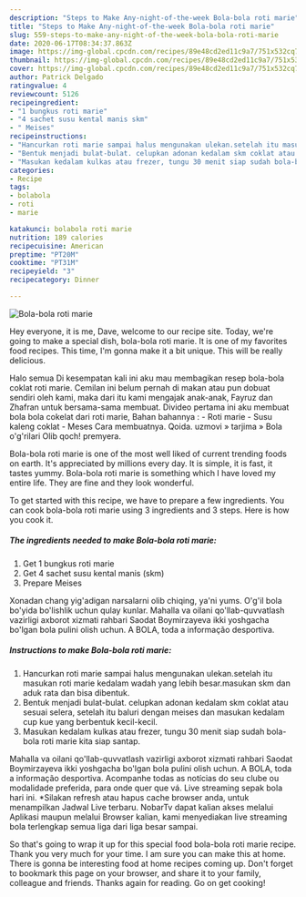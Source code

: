 ```yaml
---
description: "Steps to Make Any-night-of-the-week Bola-bola roti marie"
title: "Steps to Make Any-night-of-the-week Bola-bola roti marie"
slug: 559-steps-to-make-any-night-of-the-week-bola-bola-roti-marie
date: 2020-06-17T08:34:37.863Z
image: https://img-global.cpcdn.com/recipes/89e48cd2ed11c9a7/751x532cq70/bola-bola-roti-marie-foto-resep-utama.jpg
thumbnail: https://img-global.cpcdn.com/recipes/89e48cd2ed11c9a7/751x532cq70/bola-bola-roti-marie-foto-resep-utama.jpg
cover: https://img-global.cpcdn.com/recipes/89e48cd2ed11c9a7/751x532cq70/bola-bola-roti-marie-foto-resep-utama.jpg
author: Patrick Delgado
ratingvalue: 4
reviewcount: 5126
recipeingredient:
- "1 bungkus roti marie"
- "4 sachet susu kental manis skm"
- " Meises"
recipeinstructions:
- "Hancurkan roti marie sampai halus mengunakan ulekan.setelah itu masukan roti marie kedalam wadah yang lebih besar.masukan skm dan aduk rata dan bisa dibentuk."
- "Bentuk menjadi bulat-bulat. celupkan adonan kedalam skm coklat atau sesuai selera, setelah itu baluri dengan meises dan masukan kedalam cup kue yang berbentuk kecil-kecil."
- "Masukan kedalam kulkas atau frezer, tungu 30 menit siap sudah bola-bola roti marie kita siap santap."
categories:
- Recipe
tags:
- bolabola
- roti
- marie

katakunci: bolabola roti marie 
nutrition: 189 calories
recipecuisine: American
preptime: "PT20M"
cooktime: "PT31M"
recipeyield: "3"
recipecategory: Dinner

---
```



![Bola-bola roti marie](https://img-global.cpcdn.com/recipes/89e48cd2ed11c9a7/751x532cq70/bola-bola-roti-marie-foto-resep-utama.jpg)

Hey everyone, it is me, Dave, welcome to our recipe site. Today, we're going to make a special dish, bola-bola roti marie. It is one of my favorites food recipes. This time, I'm gonna make it a bit unique. This will be really delicious.

Halo semua Di kesempatan kali ini aku mau membagikan resep bola-bola coklat roti marie. Cemilan ini belum pernah di makan atau pun dobuat sendiri oleh kami, maka dari itu kami mengajak anak-anak, Fayruz dan Zhafran untuk bersama-sama membuat. Divideo pertama ini aku membuat bola bola cokelat dari roti marie, Bahan bahannya : - Roti marie - Susu kaleng coklat - Meses Cara membuatnya. Qoida. uzmovi » tarjima » Bola o&#39;g&#39;rilari Olib qoch! premyera.

Bola-bola roti marie is one of the most well liked of current trending foods on earth. It's appreciated by millions every day. It is simple, it is fast, it tastes yummy. Bola-bola roti marie is something which I have loved my entire life. They are fine and they look wonderful.


To get started with this recipe, we have to prepare a few ingredients. You can cook bola-bola roti marie using 3 ingredients and 3 steps. Here is how you cook it.

<!--inarticleads1-->

##### The ingredients needed to make Bola-bola roti marie:

1. Get 1 bungkus roti marie
1. Get 4 sachet susu kental manis (skm)
1. Prepare  Meises


Xonadan chang yig&#39;adigan narsalarni olib chiqing, ya&#39;ni yums. O&#39;g&#39;il bola bo&#39;yida bo&#39;lishlik uchun qulay kunlar. Mahalla va oilani qo&#39;llab-quvvatlash vazirligi axborot xizmati rahbari Saodat Boymirzayeva ikki yoshgacha bo&#39;lgan bola pulini olish uchun. A BOLA, toda a informação desportiva. 

<!--inarticleads2-->

##### Instructions to make Bola-bola roti marie:

1. Hancurkan roti marie sampai halus mengunakan ulekan.setelah itu masukan roti marie kedalam wadah yang lebih besar.masukan skm dan aduk rata dan bisa dibentuk.
1. Bentuk menjadi bulat-bulat. celupkan adonan kedalam skm coklat atau sesuai selera, setelah itu baluri dengan meises dan masukan kedalam cup kue yang berbentuk kecil-kecil.
1. Masukan kedalam kulkas atau frezer, tungu 30 menit siap sudah bola-bola roti marie kita siap santap.


Mahalla va oilani qo&#39;llab-quvvatlash vazirligi axborot xizmati rahbari Saodat Boymirzayeva ikki yoshgacha bo&#39;lgan bola pulini olish uchun. A BOLA, toda a informação desportiva. Acompanhe todas as notícias do seu clube ou modalidade preferida, para onde quer que vá. Live streaming sepak bola hari ini. *Silakan refresh atau hapus cache browser anda, untuk menampilkan Jadwal Live terbaru. NobarTv dapat kalian akses melalui Aplikasi maupun melalui Browser kalian, kami menyediakan live streaming bola terlengkap semua liga dari liga besar sampai. 

So that's going to wrap it up for this special food bola-bola roti marie recipe. Thank you very much for your time. I am sure you can make this at home. There is gonna be interesting food at home recipes coming up. Don't forget to bookmark this page on your browser, and share it to your family, colleague and friends. Thanks again for reading. Go on get cooking!
